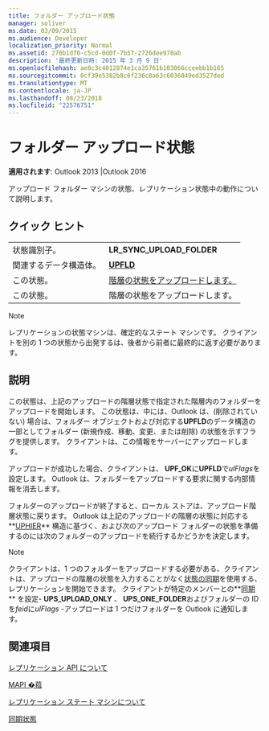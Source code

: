 ```yaml
---
title: フォルダー アップロード状態
manager: soliver
ms.date: 03/09/2015
ms.audience: Developer
localization_priority: Normal
ms.assetid: 270b1df0-c5cd-0d0f-7b57-2726dee978ab
description: '最終更新日時: 2015 年 3 月 9 日'
ms.openlocfilehash: ae8c3c4012874e1ca35761b103066cceebb1b165
ms.sourcegitcommit: 0cf39e5382b8c6f236c8a63c6036849ed3527ded
ms.translationtype: MT
ms.contentlocale: ja-JP
ms.lasthandoff: 08/23/2018
ms.locfileid: "22576751"
---
```

# <a name="upload-folder-state"></a>フォルダー アップロード状態

  
  
**適用されます**: Outlook 2013 |Outlook 2016 
  
 アップロード フォルダー マシンの状態、レプリケーション状態中の動作について説明します。 
  
## <a name="quick-info"></a>クイック ヒント

|||
|:-----|:-----|
|状態識別子。  <br/> |**LR_SYNC_UPLOAD_FOLDER** <br/> |
|関連するデータ構造体。  <br/> |**[UPFLD](upfld.md)** <br/> |
|この状態。  <br/> |[階層の状態をアップロードします。](upload-hierarchy-state.md) <br/> |
|この状態。  <br/> |階層の状態をアップロードします。  <br/> |
   
> [!NOTE]
> レプリケーションの状態マシンは、確定的なステート マシンです。 クライアントを別の 1 つの状態から出発するは、後者から前者に最終的に返す必要があります。 
  
## <a name="description"></a>説明

この状態は、上記のアップロードの階層状態で指定された階層内のフォルダーをアップロードを開始します。 この状態は、中には、Outlook は、(削除されていない) 場合は、フォルダー オブジェクトおよび対応する**UPFLD**のデータ構造の一部としてフォルダー (新規作成、移動、変更、または削除) の状態を示すフラグを提供します。 クライアントは、この情報をサーバーにアップロードします。 
  
アップロードが成功した場合、クライアントは、 **UPF_OK**に**UPFLD**で*ulFlags*を設定します。 Outlook は、フォルダーをアップロードする要求に関する内部情報を消去します。 
  
フォルダーのアップロードが終了すると、ローカル ストアは、アップロード階層状態に戻ります。 Outlook は上記のアップロードの階層の状態に対応する**[UPHIER](uphier.md)** 構造に基づく、および次のアップロード フォルダーの状態を準備するのには次のフォルダーのアップロードを続行するかどうかを決定します。 
  
> [!NOTE]
> クライアントは、1 つのフォルダーをアップロードする必要がある、クライアントは、アップロードの階層の状態を入力することがなく[状態の同期](synchronize-state.md)を使用する、レプリケーションを開始できます。 クライアントが特定のメンバーとの**[同期](sync.md)** を設定- **UPS_UPLOAD_ONLY** 、 **UPS_ONE_FOLDER**およびフォルダーの ID を*feid*に*ulFlags* -アップロードは 1 つだけフォルダーを Outlook に通知します。 
  
## <a name="see-also"></a>関連項目



[レプリケーション API について](about-the-replication-api.md)
  
[MAPI �萔](mapi-constants.md)
  
[レプリケーション ステート マシンについて](about-the-replication-state-machine.md)
  
[同期状態](syncstate.md)

